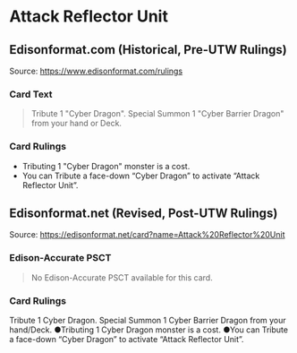 # Attack Reflector Unit

## Edisonformat.com (Historical, Pre-UTW Rulings)

Source: https://www.edisonformat.com/rulings

### Card Text

> Tribute 1 "Cyber Dragon". Special Summon 1 "Cyber Barrier Dragon" from your hand or Deck.

### Card Rulings

*   Tributing 1 "Cyber Dragon" monster is a cost.
*   You can Tribute a face-down “Cyber Dragon” to activate “Attack Reflector Unit”.

## Edisonformat.net (Revised, Post-UTW Rulings)

Source: https://edisonformat.net/card?name=Attack%20Reflector%20Unit

### Edison-Accurate PSCT

> No Edison-Accurate PSCT available for this card.

### Card Rulings

Tribute 1 Cyber Dragon. Special Summon 1 Cyber Barrier Dragon from your hand/Deck.
●Tributing 1 Cyber Dragon monster is a cost.
●You can Tribute a face-down “Cyber Dragon” to activate “Attack Reflector Unit”.
            